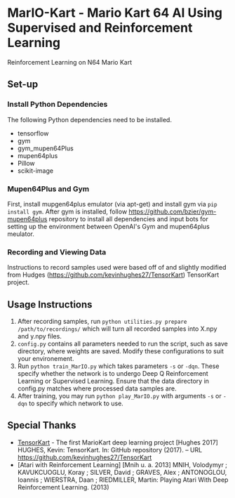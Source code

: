 # MarIO-Kart - Mario Kart 64 AI Using Supervised and Reinforcement Learning
Reinforcement Learning on N64 Mario Kart

## Set-up


### Install Python Dependencies
The following Python dependencies need to be installed.

- tensorflow
- gym
- gym_mupen64Plus
- mupen64plus
- Pillow
- scikit-image

### Mupen64Plus and Gym
First, install mupgen64plus emulator (via apt-get) and install gym via ```pip install gym```. After gym is installed, follow https://github.com/bzier/gym-mupen64plus repository to install all dependencies and input bots for setting up the environment between OpenAI's Gym and mupen64plus meulator.  

### Recording and Viewing Data 
Instructions to record samples used were based off of and slightly modified from Hudges (https://github.com/kevinhughes27/TensorKart) TensorKart project.

## Usage Instructions
1) After recording samples, run ```python utilities.py prepare /path/to/recordings/``` which will turn all recorded samples into X.npy and y.npy files.  
2) ```config.py``` contains all parameters needed to run the script, such as save directory, where weights are saved. Modify these configurations to suit your environement.  
3) Run ```python train_MarIO.py``` which takes parameters ```-s``` or ```-dqn```. These specify whether the network is to undergo Deep Q Reinforcement Learning or Supervised Learning. Ensure that the data directory in config.py matches where processed data samples are.
4) After training, you may run ```python play_MarIO.py``` with arguments ```-s``` or ```-dqn``` to specify which network to use.

## Special Thanks

- [TensorKart](https://github.com/kevinhughes27/TensorKart) - The first MarioKart deep learning project
  [Hughes 2017] HUGHES, Kevin: TensorKart. In: GitHub repository (2017). – URL https://github.com/kevinhughes27/TensorKart 
- [Atari with Reinforcement Learning] 
  [Mnih u. a. 2013] MNIH, Volodymyr ; KAVUKCUOGLU, Koray ; SILVER, David ; GRAVES, Alex ;
  ANTONOGLOU, Ioannis ; WIERSTRA, Daan ; RIEDMILLER, Martin: Playing Atari With Deep
  Reinforcement Learning. (2013)
